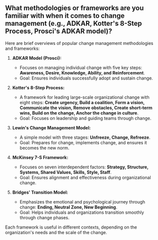 ## What methodologies or frameworks are you familiar with when it comes to change management (e.g., ADKAR, Kotter's 8-Step Process, Prosci's ADKAR model)?

Here are brief overviews of popular change management methodologies and frameworks:

1. **ADKAR Model (Prosci):**
   - Focuses on managing individual change with five key steps: **Awareness, Desire, Knowledge, Ability, and Reinforcement**.
   - Goal: Ensures individuals successfully adopt and sustain change.

2. **Kotter's 8-Step Process:**
   - A framework for leading large-scale organizational change with eight steps: **Create urgency, Build a coalition, Form a vision, Communicate the vision, Remove obstacles, Create short-term wins, Build on the change, Anchor the change in culture**.
   - Goal: Focuses on leadership and guiding teams through change.

3. **Lewin's Change Management Model:**
   - A simple model with three stages: **Unfreeze, Change, Refreeze**.
   - Goal: Prepares for change, implements change, and ensures it becomes the new norm.

4. **McKinsey 7-S Framework:**
   - Focuses on seven interdependent factors: **Strategy, Structure, Systems, Shared Values, Skills, Style, Staff**.
   - Goal: Ensures alignment and effectiveness during organizational change.

5. **Bridges' Transition Model:**
   - Emphasizes the emotional and psychological journey through change: **Ending, Neutral Zone, New Beginning**.
   - Goal: Helps individuals and organizations transition smoothly through change phases.

Each framework is useful in different contexts, depending on the organization's needs and the scale of the change.

